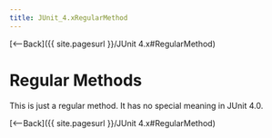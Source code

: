 ```yaml
---
title: JUnit_4.xRegularMethod
---
```

[<--Back]({{ site.pagesurl }}/JUnit 4.x#RegularMethod)

# Regular Methods
This is just a regular method. It has no special meaning in JUnit 4.0.

[<--Back]({{ site.pagesurl }}/JUnit 4.x#RegularMethod)